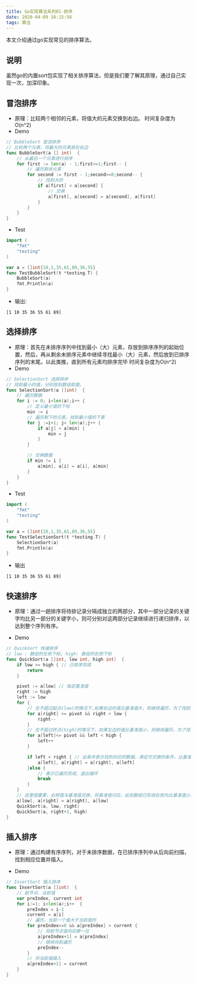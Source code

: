 ```yaml
---
title: Go实现算法系列01-排序
date: 2020-04-09 16:15:58
tags: 算法
---
```

<!-- toc -->
本文介绍通过go实现常见的排序算法。

## 说明
虽然go的内置sort包实现了相关排序算法，但是我们要了解其原理，通过自己实现一次，加深印象。

## 冒泡排序
- 原理：比较两个相邻的元素，将值大的元素交换到右边。
时间复杂度为O(n^2)
- Demo
```go
// BubbleSort 冒泡排序
// 比较两个元素，将最大的元素放在右边
func BubbleSort(a [] int)  {
	// 从最后一个元素进行排序
	for first := len(a) - 1;first>=1;first-- {
		// 遍历剩余元素
		for second := first - 1;second>=0;second-- {
			// 找到大的
			if a[first] < a[second] {
				// 交换
				a[first], a[second] = a[second], a[first]
			}
		}
	}
}
```
- Test
```go
import (
	"fmt"
	"testing"
)

var a = []int{10,1,35,61,89,36,55}
func TestBubbleSort(t *testing.T) {
	BubbleSort(a)
	fmt.Println(a)
}
```
- 输出:
```
[1 10 35 36 55 61 89]
```
<!--more-->

## 选择排序
- 原理：首先在未排序序列中找到最小（大）元素，存放到排序序列的起始位置，然后，再从剩余未排序元素中继续寻找最小（大）元素，然后放到已排序序列的末尾。以此类推，直到所有元素均排序完毕
时间复杂度为O(n^2)
- Demo
```go
// SelectionSort 选择排序
// 找到最小的值，分别放到数组前面。
func SelectionSort(a []int)  {
	// 遍历数据
	for i := 0; i<len(a);i++ {
		// 定义最小值的下标
		min := i
		// 遍历剩下的元素，找到最小值的下表
		for j :=i+1; j< len(a);j++ {
			if a[j] < a[min] {
				min = j
			}
		}

		// 交换数据
		if min != i {
			a[min], a[i] = a[i], a[min]
		}
	}
}
```
- Test
```go
import (
	"fmt"
	"testing"
)

var a = []int{10,1,35,61,89,36,55}
func TestSelectionSort(t *testing.T) {
	SelectionSort(a)
	fmt.Println(a)
}
```
- 输出
```
[1 10 35 36 55 61 89]
```
## 快速排序
- 原理：通过一趟排序将待排记录分隔成独立的两部分，其中一部分记录的关键字均比另一部分的关键字小，则可分别对这两部分记录继续进行递归排序，以达到整个序列有序。

- Demo
```go
// QuickSort 快速排序
// low : 数组的左侧下标, high: 数组的右侧下标
func QuickSort(a []int, low int, high int)  {
	if low >= high { // 已排序完成
		return
	}

	pivot := a[low] // 指定基准值
	right := high
	left := low
	for {
		// 在不超过起点(low)的情况下,如果右边的值比基准值大，则继续遍历，为了找到比基准值小的数据
		for a[right] >= pivot && right > low {
			right--
		}
		// 在不超过终点(high)的情况下，如果左边的值比基准值小，则继续遍历，为了找到比基准值大的数据
		for a[left]<= pivot && left < high {
			left++
		}

		if left < right { // 此条件表示找到对应的数据，满足可交换的条件，比基准值大的放右边，比基准值小的放左边
			a[left], a[right] = a[right], a[left]
		}else {
			// 表示已遍历完成，退出循环
			break
		}
	}
	// 这里很重要，右侧值与基准值交换，将基准值归位，此刻数组已形成右侧为比基准值小的数据，右侧为比基准值大的数据
	a[low], a[right] = a[right], a[low]
	QuickSort(a, low, right)
	QuickSort(a, right+1, high)
}
```

## 插入排序
- 原理：通过构建有序序列，对于未排序数据，在已排序序列中从后向前扫描，找到相应位置并插入。

- Demo
```go
// InsertSort 插入排序
func InsertSort(a []int)  {
	// 前节点、当前值
	var preIndex, current int
	for i:=1; i<len(a);i++  {
		preIndex = i-1
		current = a[i]
		// 遍历，当前一个值大于当前值时
		for preIndex>=0 && a[preIndex] > current {
			// 将前节点值向后挪一位
			a[preIndex+1] = a[preIndex]
			// 继续向前遍历
			preIndex--
		}
		// 将当前值插入
		a[preIndex+1] = current
	}
}
```
